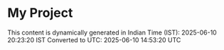# My Project

This content is dynamically generated in Indian Time (IST): 2025-06-10 20:23:20 IST
Converted to UTC: 2025-06-10 14:53:20 UTC
